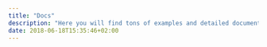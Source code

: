 ```yaml
---
title: "Docs"
description: "Here you will find tons of examples and detailed documentation"
date: 2018-06-18T15:35:46+02:00
---
```


